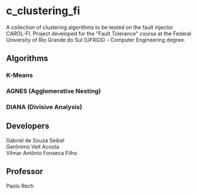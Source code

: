 # c_clustering_fi
A collection of clustering algorithms to be tested on the fault injector CAROL-FI. Project developed for the "Fault Tolerance" course at the Federal University of Rio Grande do Sul (UFRGS) - Computer Engineering degree.

## Algorithms
### K-Means
### AGNES (Agglomerative Nesting)
### DIANA (Divisive Analysis)

## Developers

Gabriel de Souza Seibel  
Gerônimo Veit Acosta  
Vilmar Antônio Fonseca Filho  

## Professor

Paolo Rech
